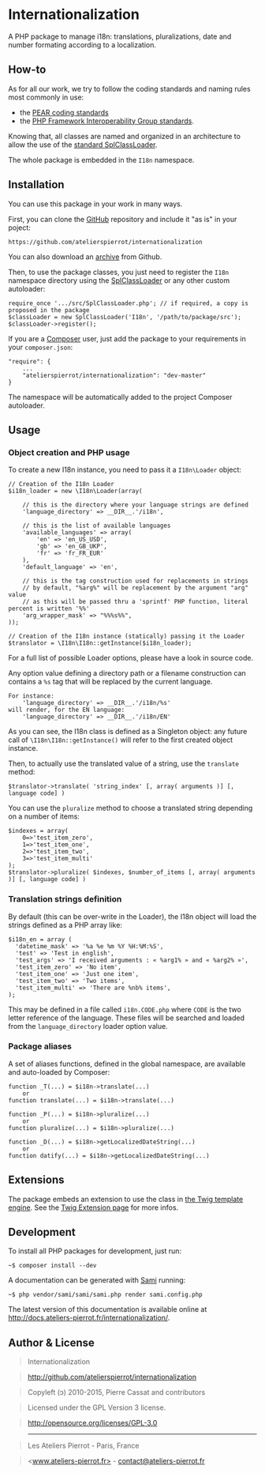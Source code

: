 Internationalization
====================

A PHP package to manage i18n: translations, pluralizations, date and number formating according to 
a localization.


## How-to

As for all our work, we try to follow the coding standards and naming rules most commonly in use:

-   the [PEAR coding standards](http://pear.php.net/manual/en/standards.php)
-   the [PHP Framework Interoperability Group standards](https://github.com/php-fig/fig-standards).

Knowing that, all classes are named and organized in an architecture to allow the use of the
[standard SplClassLoader](https://gist.github.com/jwage/221634).

The whole package is embedded in the `I18n` namespace.


## Installation

You can use this package in your work in many ways.

First, you can clone the [GitHub](https://github.com/atelierspierrot/internationalization) repository
and include it "as is" in your poject:

    https://github.com/atelierspierrot/internationalization

You can also download an [archive](https://github.com/atelierspierrot/internationalization/downloads)
from Github.

Then, to use the package classes, you just need to register the `I18n` namespace directory
using the [SplClassLoader](https://gist.github.com/jwage/221634) or any other custom autoloader:

    require_once '.../src/SplClassLoader.php'; // if required, a copy is proposed in the package
    $classLoader = new SplClassLoader('I18n', '/path/to/package/src');
    $classLoader->register();

If you are a [Composer](http://getcomposer.org/) user, just add the package to your requirements
in your `composer.json`:

    "require": {
        ...
        "atelierspierrot/internationalization": "dev-master"
    }

The namespace will be automatically added to the project Composer autoloader.


## Usage

### Object creation and PHP usage

To create a new I18n instance, you need to pass it a `I18n\Loader` object:

    // Creation of the I18n Loader
    $i18n_loader = new \I18n\Loader(array(

        // this is the directory where your language strings are defined
        'language_directory' => __DIR__.'/i18n',

        // this is the list of available languages
        'available_languages' => array(
            'en' => 'en_US_USD',
            'gb' => 'en_GB_UKP',
            'fr' => 'fr_FR_EUR'
        ),
        'default_language' => 'en',

        // this is the tag construction used for replacements in strings
        // by default, "%arg%" will be replacement by the argument "arg" value
        // as this will be passed thru a 'sprintf' PHP function, literal percent is written '%%'
        'arg_wrapper_mask' => "%%%s%%",
    ));

    // Creation of the I18n instance (statically) passing it the Loader
    $translator = \I18n\I18n::getInstance($i18n_loader);

For a full list of possible Loader options, please have a look in source code.

Any option value defining a directory path or a filename construction can contains a `%s`
tag that will be replaced by the current language.

    For instance:
        'language_directory' => __DIR__.'/i18n/%s'
    will render, for the EN language:
        'language_directory' => __DIR__.'/i18n/EN'

As you can see, the I18n class is defined as a Singleton object: any future call of 
`\I18n\I18n::getInstance()` will refer to the first created object instance.

Then, to actually use the translated value of a string, use the `translate` method:

    $translator->translate( 'string_index' [, array( arguments )] [, language code] )

You can use the `pluralize` method to choose a translated string depending on a number of items:

    $indexes = array(
        0=>'test_item_zero',
        1=>'test_item_one',
        2=>'test_item_two',
        3=>'test_item_multi'
    );
    $translator->pluralize( $indexes, $number_of_items [, array( arguments )] [, language code] )

### Translation strings definition

By default (this can be over-write in the Loader), the I18n object will load the strings
defined as a PHP array like:

    $i18n_en = array (
      'datetime_mask' => '%a %e %m %Y %H:%M:%S',
      'test' => 'Test in english',
      'test_args' => 'I received arguments : « %arg1% » and « %arg2% »',
      'test_item_zero' => 'No item',
      'test_item_one' => 'Just one item',
      'test_item_two' => 'Two items',
      'test_item_multi' => 'There are %nb% items',
    );

This may be defined in a file called `i18n.CODE.php` where `CODE` is the two letter reference
of the language. These files will be searched and loaded from the `language_directory` loader
option value.

### Package aliases

A set of aliases functions, defined in the global namespace, are available and auto-loaded
by Composer:

    function _T(...) = $i18n->translate(...)
        or
    function translate(...) = $i18n->translate(...)

    function _P(...) = $i18n->pluralize(...)
        or
    function pluralize(...) = $i18n->pluralize(...)

    function _D(...) = $i18n->getLocalizedDateString(...)
        or
    function datify(...) = $i18n->getLocalizedDateString(...)


## Extensions

The package embeds an extension to use the class in [the Twig template engine](http://twig.sensiolabs.org/).
See the [Twig Extension page](TwigExtension.md) for more infos.


## Development

To install all PHP packages for development, just run:

    ~$ composer install --dev

A documentation can be generated with [Sami](https://github.com/fabpot/Sami) running:

    ~$ php vendor/sami/sami/sami.php render sami.config.php

The latest version of this documentation is available online at <http://docs.ateliers-pierrot.fr/internationalization/>.


## Author & License

>    Internationalization

>    http://github.com/atelierspierrot/internationalization

>    Copyleft (ↄ) 2010-2015, Pierre Cassat and contributors

>    Licensed under the GPL Version 3 license.

>    http://opensource.org/licenses/GPL-3.0

>    ----

>    Les Ateliers Pierrot - Paris, France

>    <www.ateliers-pierrot.fr> - <contact@ateliers-pierrot.fr>
